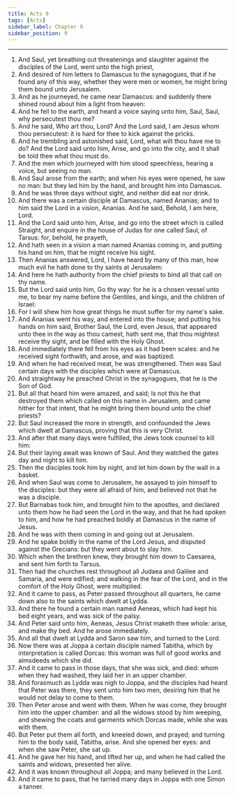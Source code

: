 ```yaml
---
title: Acts 9
tags: [Acts]
sidebar_label: Chapter 9
sidebar_position: 9
---
```


---
1. And Saul, yet breathing out threatenings and slaughter against the disciples of the Lord, went unto the high priest,
2. And desired of him letters to Damascus to the synagogues, that if he found any of this way, whether they were men or women, he might bring them bound unto Jerusalem.
3. And as he journeyed, he came near Damascus: and suddenly there shined round about him a light from heaven:
4. And he fell to the earth, and heard a voice saying unto him, Saul, Saul, why persecutest thou me?
5. And he said, Who art thou, Lord? And the Lord said, I am Jesus whom thou persecutest: it is hard for thee to kick against the pricks.
6. And he trembling and astonished said, Lord, what wilt thou have me to do? And the Lord said unto him, Arise, and go into the city, and it shall be told thee what thou must do.
7. And the men which journeyed with him stood speechless, hearing a voice, but seeing no man.
8. And Saul arose from the earth; and when his eyes were opened, he saw no man: but they led him by the hand, and brought him into Damascus.
9. And he was three days without sight, and neither did eat nor drink.
10. And there was a certain disciple at Damascus, named Ananias; and to him said the Lord in a vision, Ananias. And he said, Behold, I am here, Lord.
11. And the Lord said unto him, Arise, and go into the street which is called Straight, and enquire in the house of Judas for one called Saul, of Tarsus: for, behold, he prayeth,
12. And hath seen in a vision a man named Ananias coming in, and putting his hand on him, that he might receive his sight.
13. Then Ananias answered, Lord, I have heard by many of this man, how much evil he hath done to thy saints at Jerusalem:
14. And here he hath authority from the chief priests to bind all that call on thy name.
15. But the Lord said unto him, Go thy way: for he is a chosen vessel unto me, to bear my name before the Gentiles, and kings, and the children of Israel:
16. For I will shew him how great things he must suffer for my name's sake.
17. And Ananias went his way, and entered into the house; and putting his hands on him said, Brother Saul, the Lord, even Jesus, that appeared unto thee in the way as thou camest, hath sent me, that thou mightest receive thy sight, and be filled with the Holy Ghost.
18. And immediately there fell from his eyes as it had been scales: and he received sight forthwith, and arose, and was baptized.
19. And when he had received meat, he was strengthened. Then was Saul certain days with the disciples which were at Damascus.
20. And straightway he preached Christ in the synagogues, that he is the Son of God.
21. But all that heard him were amazed, and said; Is not this he that destroyed them which called on this name in Jerusalem, and came hither for that intent, that he might bring them bound unto the chief priests?
22. But Saul increased the more in strength, and confounded the Jews which dwelt at Damascus, proving that this is very Christ.
23. And after that many days were fulfilled, the Jews took counsel to kill him:
24. But their laying await was known of Saul. And they watched the gates day and night to kill him.
25. Then the disciples took him by night, and let him down by the wall in a basket.
26. And when Saul was come to Jerusalem, he assayed to join himself to the disciples: but they were all afraid of him, and believed not that he was a disciple.
27. But Barnabas took him, and brought him to the apostles, and declared unto them how he had seen the Lord in the way, and that he had spoken to him, and how he had preached boldly at Damascus in the name of Jesus.
28. And he was with them coming in and going out at Jerusalem.
29. And he spake boldly in the name of the Lord Jesus, and disputed against the Grecians: but they went about to slay him.
30. Which when the brethren knew, they brought him down to Caesarea, and sent him forth to Tarsus.
31. Then had the churches rest throughout all Judaea and Galilee and Samaria, and were edified; and walking in the fear of the Lord, and in the comfort of the Holy Ghost, were multiplied.
32. And it came to pass, as Peter passed throughout all quarters, he came down also to the saints which dwelt at Lydda.
33. And there he found a certain man named Aeneas, which had kept his bed eight years, and was sick of the palsy.
34. And Peter said unto him, Aeneas, Jesus Christ maketh thee whole: arise, and make thy bed. And he arose immediately.
35. And all that dwelt at Lydda and Saron saw him, and turned to the Lord.
36. Now there was at Joppa a certain disciple named Tabitha, which by interpretation is called Dorcas: this woman was full of good works and almsdeeds which she did.
37. And it came to pass in those days, that she was sick, and died: whom when they had washed, they laid her in an upper chamber.
38. And forasmuch as Lydda was nigh to Joppa, and the disciples had heard that Peter was there, they sent unto him two men, desiring him that he would not delay to come to them.
39. Then Peter arose and went with them. When he was come, they brought him into the upper chamber: and all the widows stood by him weeping, and shewing the coats and garments which Dorcas made, while she was with them.
40. But Peter put them all forth, and kneeled down, and prayed; and turning him to the body said, Tabitha, arise. And she opened her eyes: and when she saw Peter, she sat up.
41. And he gave her his hand, and lifted her up, and when he had called the saints and widows, presented her alive.
42. And it was known throughout all Joppa; and many believed in the Lord.
43. And it came to pass, that he tarried many days in Joppa with one Simon a tanner.